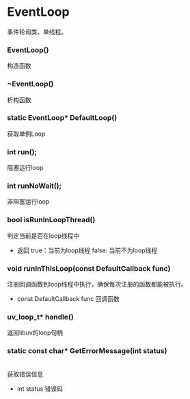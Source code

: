 # EventLoop
事件轮询类，单线程。
### EventLoop()
构造函数
### ~EventLoop()
析构函数
### static EventLoop* DefaultLoop()
获取单例Loop
### int run();
阻塞运行loop
### int runNoWait();
非阻塞运行loop
### bool isRunInLoopThread()
判定当前是否在loop线程中
* 返回 true：当前为loop线程 false: 当前不为loop线程
### void runInThisLoop(const DefaultCallback func)
注册回调函数到loop线程中执行，确保每次注册的函数都能被执行。
* const DefaultCallback func 回调函数
### uv_loop_t* handle()
返回libuv的loop句柄
### static const char* GetErrorMessage(int status)
 <br>获取错误信息</br>
 * int status 错误码
 
